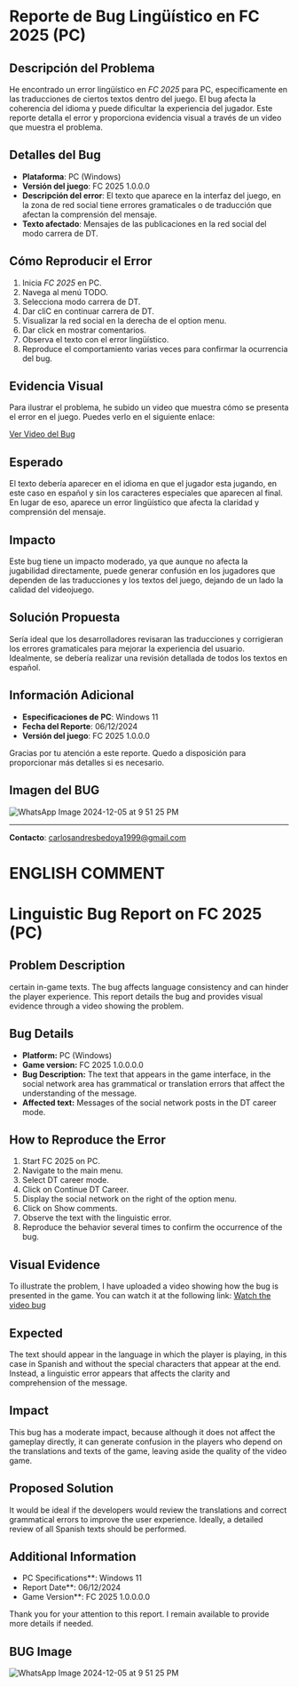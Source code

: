 # Reporte de Bug Lingüístico en FC 2025 (PC)

## Descripción del Problema

He encontrado un error lingüístico en *FC 2025* para PC, específicamente en las traducciones de ciertos textos dentro del juego. El bug afecta la coherencia del idioma y puede dificultar la experiencia del jugador. Este reporte detalla el error y proporciona evidencia visual a través de un video que muestra el problema.

## Detalles del Bug

- **Plataforma**: PC (Windows)
- **Versión del juego**: FC 2025 1.0.0.0
- **Descripción del error**: El texto que aparece en la interfaz del juego, en la zona de red social tiene errores gramaticales o de traducción que afectan la comprensión del mensaje.
- **Texto afectado**: Mensajes de las publicaciones en la red social del modo carrera de DT.

## Cómo Reproducir el Error

1. Inicia *FC 2025* en PC.
2. Navega al menú TODO.
3. Selecciona modo carrera de DT.
4. Dar cliC en continuar carrera de DT.
5. Visualizar la red social en la derecha de el option menu.
6. Dar click en mostrar comentarios.
7. Observa el texto con el error lingüístico.
8. Reproduce el comportamiento varias veces para confirmar la ocurrencia del bug.

## Evidencia Visual

Para ilustrar el problema, he subido un video que muestra cómo se presenta el error en el juego. Puedes verlo en el siguiente enlace:

[Ver Video del Bug](https://github.com/CarlosBedoyalopez/BugsReports-EASports/blob/main/Bug%20Linguistico%20EA%20Sports.mp4)

## Esperado

El texto debería aparecer en el idioma en que el jugador esta jugando, en este caso en español y sin los caracteres especiales que aparecen al final. En lugar de eso, aparece un error lingüístico que afecta la claridad y comprensión del mensaje.

## Impacto

Este bug tiene un impacto moderado, ya que aunque no afecta la jugabilidad directamente, puede generar confusión en los jugadores que dependen de las traducciones y los textos del juego, dejando de un lado la calidad del videojuego.

## Solución Propuesta

Sería ideal que los desarrolladores revisaran las traducciones y corrigieran los errores gramaticales para mejorar la experiencia del usuario. Idealmente, se debería realizar una revisión detallada de todos los textos en español.

## Información Adicional

- **Especificaciones de PC**: Windows 11
- **Fecha del Reporte**: 06/12/2024
- **Versión del juego**: FC 2025 1.0.0.0

Gracias por tu atención a este reporte. Quedo a disposición para proporcionar más detalles si es necesario.


## Imagen del BUG
![WhatsApp Image 2024-12-05 at 9 51 25 PM](https://github.com/user-attachments/assets/167a91fd-bf6e-4a75-a574-7530cb17600a)

---

**Contacto**: carlosandresbedoya1999@gmail.com


# ENGLISH COMMENT

# Linguistic Bug Report on FC 2025 (PC)

## Problem Description
certain in-game texts. The bug affects language consistency and can hinder the player experience. This report details the bug and provides visual evidence through a video showing the problem.

## Bug Details
- **Platform:** PC (Windows)
- **Game version:** FC 2025 1.0.0.0.0
- **Bug Description:** The text that appears in the game interface, in the social network area has grammatical or translation errors that affect the understanding of the message.
- **Affected text:** Messages of the social network posts in the DT career mode.
  
## How to Reproduce the Error
1. Start FC 2025 on PC.
2. Navigate to the main menu.
3. Select DT career mode.
4. Click on Continue DT Career.
5. Display the social network on the right of the option menu.
6. Click on Show comments.
7. Observe the text with the linguistic error.
8. Reproduce the behavior several times to confirm the occurrence of the bug.

## Visual Evidence
To illustrate the problem, I have uploaded a video showing how the bug is presented in the game. You can watch it at the following link:
[Watch the video bug](https://github.com/CarlosBedoyalopez/BugsReports-EASports/blob/main/Bug%20Linguistico%20EA%20Sports.mp4)

## Expected

The text should appear in the language in which the player is playing, in this case in Spanish and without the special characters that appear at the end. Instead, a linguistic error appears that affects the clarity and comprehension of the message.

## Impact

This bug has a moderate impact, because although it does not affect the gameplay directly, it can generate confusion in the players who depend on the translations and texts of the game, leaving aside the quality of the video game.

## Proposed Solution

It would be ideal if the developers would review the translations and correct grammatical errors to improve the user experience. Ideally, a detailed review of all Spanish texts should be performed.

## Additional Information

- PC Specifications**: Windows 11
- Report Date**: 06/12/2024
- Game Version**: FC 2025 1.0.0.0.0

Thank you for your attention to this report. I remain available to provide more details if needed.


## BUG Image
![WhatsApp Image 2024-12-05 at 9 51 25 PM](https://github.com/user-attachments/assets/167a91fd-bf6e-4a75-a574-7530cb17600a)

